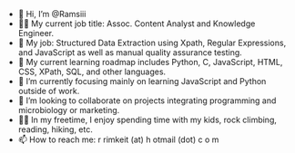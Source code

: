 - 👋 Hi, I’m @Ramsiii
- 👨‍💻 My current job title: Assoc. Content Analyst and Knowledge Engineer.
- 🤖 My job: Structured Data Extraction using Xpath, Regular Expressions, and JavaScript as well as manual quality assurance testing.
- 👀 My current learning roadmap includes Python, C, JavaScript, HTML, CSS, XPath, SQL, and other languages.
- 🌱 I’m currently focusing mainly on learning JavaScript and Python outside of work.
- 💞️ I’m looking to collaborate on projects integrating programming and microbiology or marketing.
- 🧗‍♂️ In my freetime, I enjoy spending time with my kids, rock climbing, reading, hiking, etc.
- 📫 How to reach me: r rimkeit (at) h otmail (dot) c o m
